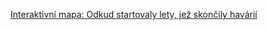 [Interaktivní mapa: Odkud startovaly lety, jež skončily havárií](http://www.rozhlas.cz/zpravy/data/_zprava/interaktivni-mapa-odkud-startovaly-lety-jez-skoncily-havarii--1440480)
